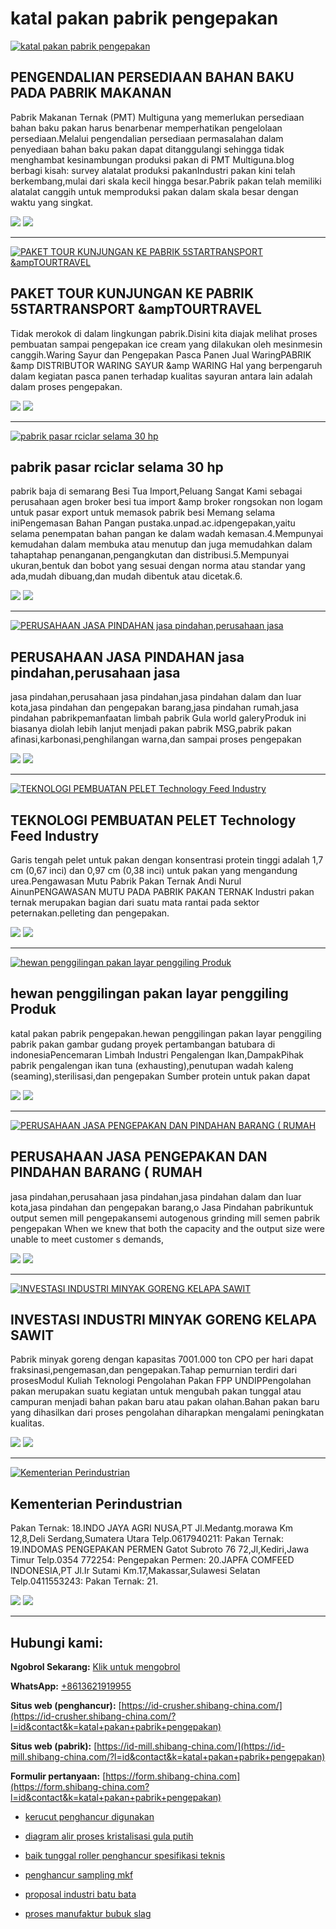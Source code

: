 # katal pakan pabrik pengepakan

<a href="https://swt.shibang-china.com/?l=id&img&k=katal+pakan+pabrik+pengepakan" target="_blank">![katal pakan pabrik pengepakan](http://static.shibang-china.com/all-800x300/495.jpg)</a>

## PENGENDALIAN PERSEDIAAN BAHAN BAKU PADA PABRIK MAKANAN
Pabrik Makanan Ternak (PMT) Multiguna yang memerlukan persediaan bahan baku pakan harus benarbenar memperhatikan pengelolaan persediaan.Melalui pengendalian persediaan permasalahan dalam penyediaan bahan baku pakan dapat ditanggulangi sehingga tidak menghambat kesinambungan produksi pakan di PMT Multiguna.blog berbagi kisah: survey alatalat produksi pakanIndustri pakan kini telah berkembang,mulai dari skala kecil hingga besar.Pabrik pakan telah memiliki alatalat canggih untuk memproduksi pakan dalam skala besar dengan waktu yang singkat.


<a href="https://whatsapp.shibangsoft.com/WhatsApp.php" target="_blank" title="WhatsApp">![](http://static.shibang-china.com/icon/whatsapp.png)</a> <a href="https://swt.shibang-china.com/?l=id&icon&k=katal+pakan+pabrik+pengepakan" target="_blank">![](http://static.shibang-china.com/icon/chat-id.png)</a>

---

<a href="https://swt.shibang-china.com/?l=id&img&k=katal+pakan+pabrik+pengepakan" target="_blank">![PAKET TOUR KUNJUNGAN KE PABRIK 5STARTRANSPORT &ampTOURTRAVEL](http://static.shibang-china.com/all-800x300/473.jpg)</a>

## PAKET TOUR KUNJUNGAN KE PABRIK 5STARTRANSPORT &ampTOURTRAVEL
Tidak merokok di dalam lingkungan pabrik.Disini kita diajak melihat proses pembuatan sampai pengepakan ice cream yang dilakukan oleh mesinmesin canggih.Waring Sayur dan Pengepakan Pasca Panen Jual WaringPABRIK &amp DISTRIBUTOR WARING SAYUR &amp WARING Hal yang berpengaruh dalam kegiatan pasca panen terhadap kualitas sayuran antara lain adalah dalam proses pengepakan.


<a href="https://whatsapp.shibangsoft.com/WhatsApp.php" target="_blank" title="WhatsApp">![](http://static.shibang-china.com/icon/whatsapp.png)</a> <a href="https://swt.shibang-china.com/?l=id&icon&k=katal+pakan+pabrik+pengepakan" target="_blank">![](http://static.shibang-china.com/icon/chat-id.png)</a>

---

<a href="https://swt.shibang-china.com/?l=id&img&k=katal+pakan+pabrik+pengepakan" target="_blank">![pabrik pasar rciclar selama 30 hp](http://static.shibang-china.com/all-800x300/295.jpg)</a>

## pabrik pasar rciclar selama 30 hp
pabrik baja di semarang Besi Tua Import,Peluang Sangat Kami sebagai perusahaan agen broker besi tua import &amp broker rongsokan non logam untuk pasar export untuk memasok pabrik besi Memang selama iniPengemasan Bahan Pangan pustaka.unpad.ac.idpengepakan,yaitu selama penempatan bahan pangan ke dalam wadah kemasan.4.Mempunyai kemudahan dalam membuka atau menutup dan juga memudahkan dalam tahaptahap penanganan,pengangkutan dan distribusi.5.Mempunyai ukuran,bentuk dan bobot yang sesuai dengan norma atau standar yang ada,mudah dibuang,dan mudah dibentuk atau dicetak.6.


<a href="https://whatsapp.shibangsoft.com/WhatsApp.php" target="_blank" title="WhatsApp">![](http://static.shibang-china.com/icon/whatsapp.png)</a> <a href="https://swt.shibang-china.com/?l=id&icon&k=katal+pakan+pabrik+pengepakan" target="_blank">![](http://static.shibang-china.com/icon/chat-id.png)</a>

---

<a href="https://swt.shibang-china.com/?l=id&img&k=katal+pakan+pabrik+pengepakan" target="_blank">![PERUSAHAAN JASA PINDAHAN jasa pindahan,perusahaan jasa](http://static.shibang-china.com/all-800x300/788.jpg)</a>

## PERUSAHAAN JASA PINDAHAN jasa pindahan,perusahaan jasa
jasa pindahan,perusahaan jasa pindahan,jasa pindahan dalam dan luar kota,jasa pindahan dan pengepakan barang,jasa pindahan rumah,jasa pindahan pabrikpemanfaatan limbah pabrik Gula world galeryProduk ini biasanya diolah lebih lanjut menjadi pakan pabrik MSG,pabrik pakan afinasi,karbonasi,penghilangan warna,dan sampai proses pengepakan


<a href="https://whatsapp.shibangsoft.com/WhatsApp.php" target="_blank" title="WhatsApp">![](http://static.shibang-china.com/icon/whatsapp.png)</a> <a href="https://swt.shibang-china.com/?l=id&icon&k=katal+pakan+pabrik+pengepakan" target="_blank">![](http://static.shibang-china.com/icon/chat-id.png)</a>

---

<a href="https://swt.shibang-china.com/?l=id&img&k=katal+pakan+pabrik+pengepakan" target="_blank">![TEKNOLOGI PEMBUATAN PELET Technology Feed Industry](http://static.shibang-china.com/all-800x300/318.jpg)</a>

## TEKNOLOGI PEMBUATAN PELET Technology Feed Industry
Garis tengah pelet untuk pakan dengan konsentrasi protein tinggi adalah 1,7 cm (0,67 inci) dan 0,97 cm (0,38 inci) untuk pakan yang mengandung urea.Pengawasan Mutu Pabrik Pakan Ternak Andi Nurul AinunPENGAWASAN MUTU PADA PABRIK PAKAN TERNAK Industri pakan ternak merupakan bagian dari suatu mata rantai pada sektor peternakan.pelleting dan pengepakan.


<a href="https://whatsapp.shibangsoft.com/WhatsApp.php" target="_blank" title="WhatsApp">![](http://static.shibang-china.com/icon/whatsapp.png)</a> <a href="https://swt.shibang-china.com/?l=id&icon&k=katal+pakan+pabrik+pengepakan" target="_blank">![](http://static.shibang-china.com/icon/chat-id.png)</a>

---

<a href="https://swt.shibang-china.com/?l=id&img&k=katal+pakan+pabrik+pengepakan" target="_blank">![hewan penggilingan pakan layar penggiling Produk](http://static.shibang-china.com/all-800x300/1322.jpg)</a>

## hewan penggilingan pakan layar penggiling Produk
katal pakan pabrik pengepakan.hewan penggilingan pakan layar penggiling pabrik pakan gambar gudang proyek pertambangan batubara di indonesiaPencemaran Limbah Industri Pengalengan Ikan,DampakPihak pabrik pengalengan ikan tuna (exhausting),penutupan wadah kaleng (seaming),sterilisasi,dan pengepakan Sumber protein untuk pakan dapat


<a href="https://whatsapp.shibangsoft.com/WhatsApp.php" target="_blank" title="WhatsApp">![](http://static.shibang-china.com/icon/whatsapp.png)</a> <a href="https://swt.shibang-china.com/?l=id&icon&k=katal+pakan+pabrik+pengepakan" target="_blank">![](http://static.shibang-china.com/icon/chat-id.png)</a>

---

<a href="https://swt.shibang-china.com/?l=id&img&k=katal+pakan+pabrik+pengepakan" target="_blank">![PERUSAHAAN JASA PENGEPAKAN DAN PINDAHAN BARANG ( RUMAH](http://static.shibang-china.com/all-800x300/1431.jpg)</a>

## PERUSAHAAN JASA PENGEPAKAN DAN PINDAHAN BARANG ( RUMAH
jasa pindahan,perusahaan jasa pindahan,jasa pindahan dalam dan luar kota,jasa pindahan dan pengepakan barang,o Jasa Pindahan pabrikuntuk output semen mill pengepakansemi autogenous grinding mill semen pabrik pengepakan When we knew that both the capacity and the output size were unable to meet customer s demands,


<a href="https://whatsapp.shibangsoft.com/WhatsApp.php" target="_blank" title="WhatsApp">![](http://static.shibang-china.com/icon/whatsapp.png)</a> <a href="https://swt.shibang-china.com/?l=id&icon&k=katal+pakan+pabrik+pengepakan" target="_blank">![](http://static.shibang-china.com/icon/chat-id.png)</a>

---

<a href="https://swt.shibang-china.com/?l=id&img&k=katal+pakan+pabrik+pengepakan" target="_blank">![INVESTASI INDUSTRI MINYAK GORENG KELAPA SAWIT](http://static.shibang-china.com/all-800x300/90.jpg)</a>

## INVESTASI INDUSTRI MINYAK GORENG KELAPA SAWIT
Pabrik minyak goreng dengan kapasitas 7001.000 ton CPO per hari dapat fraksinasi,pengemasan,dan pengepakan.Tahap pemurnian terdiri dari prosesModul Kuliah Teknologi Pengolahan Pakan FPP UNDIPPengolahan pakan merupakan suatu kegiatan untuk mengubah pakan tunggal atau campuran menjadi bahan pakan baru atau pakan olahan.Bahan pakan baru yang dihasilkan dari proses pengolahan diharapkan mengalami peningkatan kualitas.


<a href="https://whatsapp.shibangsoft.com/WhatsApp.php" target="_blank" title="WhatsApp">![](http://static.shibang-china.com/icon/whatsapp.png)</a> <a href="https://swt.shibang-china.com/?l=id&icon&k=katal+pakan+pabrik+pengepakan" target="_blank">![](http://static.shibang-china.com/icon/chat-id.png)</a>

---

<a href="https://swt.shibang-china.com/?l=id&img&k=katal+pakan+pabrik+pengepakan" target="_blank">![Kementerian Perindustrian](http://static.shibang-china.com/all-800x300/668.jpg)</a>

## Kementerian Perindustrian
Pakan Ternak: 18.INDO JAYA AGRI NUSA,PT Jl.Medantg.morawa Km 12,8,Deli Serdang,Sumatera Utara Telp.0617940211: Pakan Ternak: 19.INDOMAS PENGEPAKAN PERMEN Gatot Subroto 76 72,Jl,Kediri,Jawa Timur Telp.0354 772254: Pengepakan Permen: 20.JAPFA COMFEED INDONESIA,PT Jl.Ir Sutami Km.17,Makassar,Sulawesi Selatan Telp.0411553243: Pakan Ternak: 21.

<a href="https://whatsapp.shibangsoft.com/WhatsApp.php" target="_blank" title="WhatsApp">![](http://static.shibang-china.com/icon/whatsapp.png)</a> <a href="https://swt.shibang-china.com/?l=id&icon&k=katal+pakan+pabrik+pengepakan" target="_blank">![](http://static.shibang-china.com/icon/chat-id.png)</a>

---
## Hubungi kami:

**Ngobrol Sekarang:** [Klik untuk mengobrol](https://swt.shibang-china.com?l=id&contact&k=katal+pakan+pabrik+pengepakan)

**WhatsApp:**  [+8613621919955](https://whatsapp.shibangsoft.com/WhatsApp.php)

**Situs web (penghancur):** [https://id-crusher.shibang-china.com/](https://id-crusher.shibang-china.com/?l=id&contact&k=katal+pakan+pabrik+pengepakan)

**Situs web (pabrik):** [https://id-mill.shibang-china.com/](https://id-mill.shibang-china.com/?l=id&contact&k=katal+pakan+pabrik+pengepakan)

**Formulir pertanyaan:** [https://form.shibang-china.com](https://form.shibang-china.com?l=id&contact&k=katal+pakan+pabrik+pengepakan)

* [kerucut penghancur digunakan](../39/kerucut%20penghancur%20digunakan.md)

* [diagram alir proses kristalisasi gula putih](../36/diagram%20alir%20proses%20kristalisasi%20gula%20putih.md)

* [baik tunggal roller penghancur spesifikasi teknis](../35/baik%20tunggal%20roller%20penghancur%20spesifikasi%20teknis.md)

* [penghancur sampling mkf](../34/penghancur%20sampling%20mkf.md)

* [proposal industri batu bata](../39/proposal%20industri%20batu%20bata.md)

* [proses manufaktur bubuk slag](../31/proses%20manufaktur%20bubuk%20slag.md)